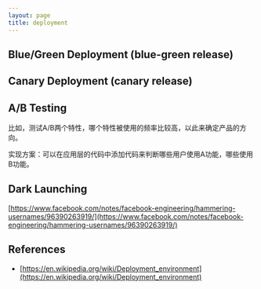 ```yaml
---
layout: page
title: deployment
---
```


## Blue/Green Deployment (blue-green release)

## Canary Deployment (canary release)

## A/B Testing

比如，测试A/B两个特性，哪个特性被使用的频率比较高，以此来确定产品的方向。

实现方案：可以在应用层的代码中添加代码来判断哪些用户使用A功能，哪些使用B功能。

## Dark Launching

[https://www.facebook.com/notes/facebook-engineering/hammering-usernames/96390263919/](https://www.facebook.com/notes/facebook-engineering/hammering-usernames/96390263919/)

## References

- [https://en.wikipedia.org/wiki/Deployment_environment](https://en.wikipedia.org/wiki/Deployment_environment)